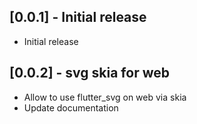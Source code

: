 ## [0.0.1] - Initial release

* Initial release

## [0.0.2] - svg skia for web
* Allow to use flutter_svg on web via skia
* Update documentation